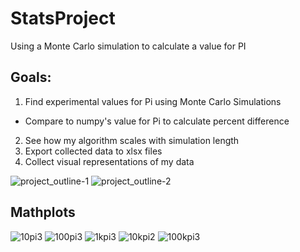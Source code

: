 # StatsProject
Using a Monte Carlo simulation to calculate a value for PI

## Goals:
1. Find experimental values for Pi using Monte Carlo Simulations
  - Compare to numpy's value for Pi to calculate percent difference
2. See how my algorithm scales with simulation length
3. Export collected data to xlsx files
4. Collect visual representations of my data

![project_outline-1](https://user-images.githubusercontent.com/24295451/48963654-53b66d80-ef65-11e8-95e6-6f6958b1702f.jpg)
![project_outline-2](https://user-images.githubusercontent.com/24295451/48963657-7b0d3a80-ef65-11e8-8cc9-97bbbcae0b52.jpg)

## Mathplots
![10pi3](https://user-images.githubusercontent.com/24295451/48963663-9ed08080-ef65-11e8-9700-e17c8e68bf84.png)
![100pi3](https://user-images.githubusercontent.com/24295451/48963662-9bd59000-ef65-11e8-9fea-c8dbd7c7a820.png)
![1kpi3](https://user-images.githubusercontent.com/24295451/48963661-99733600-ef65-11e8-911a-b6a4f1800a3d.png)
![10kpi2](https://user-images.githubusercontent.com/24295451/48963660-95dfaf00-ef65-11e8-8510-6607c53e5e12.png)
![100kpi3](https://user-images.githubusercontent.com/24295451/48963659-92e4be80-ef65-11e8-9da0-3cd3725eebb3.png)
